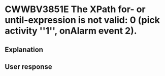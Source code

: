# CWWBV3851E The XPath for- or until-expression is not valid: 0 (pick activity ''1'', onAlarm event 2).

## Explanation

## User response